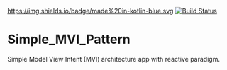 https://img.shields.io/badge/made%20in-kotlin-blue.svg [![Build Status](https://travis-ci.org/Leviaran/Simple_MVI_Pattern.svg?branch=master)](https://travis-ci.org/Leviaran/Simple_MVI_Pattern)

# Simple_MVI_Pattern
Simple Model View Intent (MVI) architecture app with reactive paradigm.
